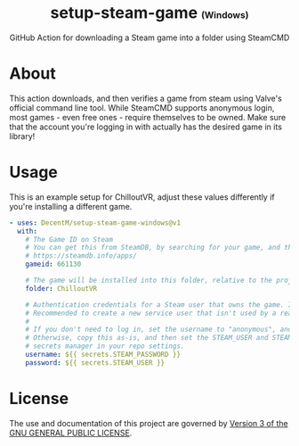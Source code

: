 <h1 align="center">
  setup-steam-game

  <small align="center">
    <font size="3">(Windows)</font>
  </small>
</h1>

<div align="center">

  GitHub Action for downloading a Steam game into a folder using SteamCMD
</div>

# About

This action downloads, and then verifies a game from steam using Valve's official command line tool.
While SteamCMD supports anonymous login, most games - even free ones - require themselves to be owned. Make sure that the account you're logging in with actually has the desired game in its library!

# Usage

This is an example setup for ChilloutVR, adjust these values differently if you're installing a different game.

```yaml
- uses: DecentM/setup-steam-game-windows@v1
  with:
    # The Game ID on Steam
    # You can get this from SteamDB, by searching for your game, and then copying the App ID.
    # https://steamdb.info/apps/
    gameid: 661130

    # The game will be installed into this folder, relative to the project root.
    folder: ChilloutVR

    # Authentication credentials for a Steam user that owns the game. It cannot have Steam Guard enabled.
    # Recommended to create a new service user that isn't used by a real person, for better security.
    #
    # If you don't need to log in, set the username to "anonymous", and leave the password blank.
    # Otherwise, copy this as-is, and then set the STEAM_USER and STEAM_PASSWORD secrets using the
    # secrets manager in your repo settings.
    username: ${{ secrets.STEAM_PASSWORD }}
    password: ${{ secrets.STEAM_USER }}
```

# License

The use and documentation of this project are governed by [Version 3 of the GNU GENERAL PUBLIC LICENSE](LICENSE).
